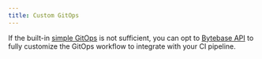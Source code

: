 ```yaml
---
title: Custom GitOps
---
```


If the built-in [simple GitOps](/docs/vcs-integration/simple/overview/) is not sufficient, you can opt to [Bytebase API](/docs/api/overview/) to fully customize the GitOps workflow to integrate with your CI pipeline.

<TutorialBlock url="/docs/tutorials/github-ci/" title="Automating Database Schema Change workflow Using GitHub Actions" />

